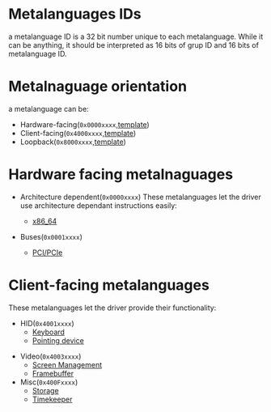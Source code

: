 # Metalanguages IDs
a metalanguage ID is a 32 bit number unique to each metalanguage. While it can be anything, it should be interpreted as 16 bits of grup ID and 16 bits of metalanguage ID.

# Metalnaguage orientation
a metalanguage can be:
 - Hardware-facing(`0x0000xxxx`,<a href="hw_facing_template.md">template</a>)
 - Client-facing(`0x4000xxxx`,<a href="client_facing_template.md">template</a>)
 - Loopback(`0x8000xxxx`,<a href="loopback_template.md">template</a>)


# Hardware facing metalnaguages
* Architecture dependent(`0x0000xxxx`)
    These metalanguages let the driver use architecture dependant instructions easily:
    <!-- - <a href="arch_specific/x86.md">x86</a> -->
    - <a href="arch_specific/x86_64.md">x86_64</a>
    <!-- > - <a href="arch_specific/aarch32.md">aarch32</a>
    - <a href="arch_specific/aarch64.md">aarch64</a>
    - <a href="arch_specific/riscv32.md">riscv32</a>
    - <a href="arch_specific/riscv64.md">riscv64</a> -->

* Buses(`0x0001xxxx`)
    - <a href="bus/pci.md">PCI/PCIe</a>
    <!-- - <a href="bus/usb.md">USB</a>
    - <a href="bus/scsi.md">SCSI</a> -->

# Client-facing metalanguages
These metalanguages let the driver provide their functionality:
<!-- * Network(`0x4000xxxx`)
    - I have no fucking clue to put here -->
* HID(`0x4001xxxx`)
    - <a href="hid/kb.md">Keyboard</a>
    - <a href="hid/pointer.md">Pointing device</a>
    <!-- - <a href="hid/controller.md">Game controller</a>
    - <a href="hid/braille.md">Refreshable Braille Display</a>
    - <a href="hid/touch.md">Touchscreen</a>
    - <a href="hid/drawing.md">Graphics Tablet</a>
    - <a href="hid/cam.md">Webcam</a>
    - <a href="hid/fingerprint.md">Fingerprint scanner</a> -->
<!--* Audio(`0x0002xxxx`)
    - <a href="audio/out.md">Output</a>
    - <a href="audio/in.md">Input</a>-->
* Video(`0x4003xxxx`)
    - <a href="video/screenmgmt.md">Screen Management</a>
    - <a href="video/fb.md">Framebuffer</a>
    <!-- - <a href="video/opengl.md">OpenGL</a>
    - <a href="video/vulkan.md">Vulkan</a> -->
* Misc(`0x400Fxxxx`)
    - <a href="misc/storage.md">Storage</a>
    - <a href="misc/timekeeper.md">Timekeeper</a>

<!--## Custom metalanguages(`0xFFxxxxxx`)
TODO: add a way for users to define custom metalanguages -->
